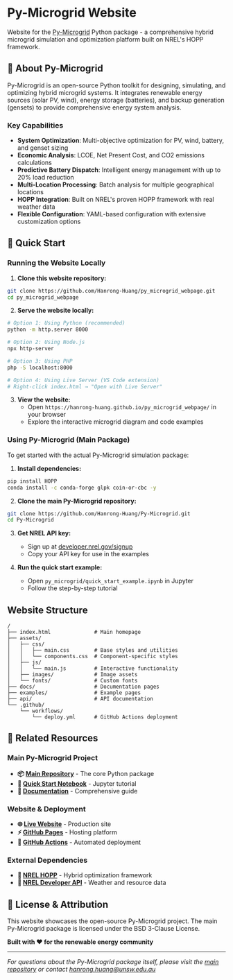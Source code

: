 # Py-Microgrid Website

Website for the [Py-Microgrid](https://github.com/Hanrong-Huang/Py-Microgrid) Python package - a comprehensive hybrid microgrid simulation and optimization platform built on NREL's HOPP framework.

## 🌟 About Py-Microgrid

Py-Microgrid is an open-source Python toolkit for designing, simulating, and optimizing hybrid microgrid systems. It integrates renewable energy sources (solar PV, wind), energy storage (batteries), and backup generation (gensets) to provide comprehensive energy system analysis.

### Key Capabilities
- **System Optimization**: Multi-objective optimization for PV, wind, battery, and genset sizing
- **Economic Analysis**: LCOE, Net Present Cost, and CO2 emissions calculations
- **Predictive Battery Dispatch**: Intelligent energy management with up to 20% load reduction
- **Multi-Location Processing**: Batch analysis for multiple geographical locations
- **HOPP Integration**: Built on NREL's proven HOPP framework with real weather data
- **Flexible Configuration**: YAML-based configuration with extensive customization options

## 🚀 Quick Start

### Running the Website Locally

1. **Clone this website repository:**
```bash
git clone https://github.com/Hanrong-Huang/py_microgrid_webpage.git
cd py_microgrid_webpage
```

2. **Serve the website locally:**
```bash
# Option 1: Using Python (recommended)
python -m http.server 8000

# Option 2: Using Node.js
npx http-server

# Option 3: Using PHP
php -S localhost:8000

# Option 4: Using Live Server (VS Code extension)
# Right-click index.html → "Open with Live Server"
```

3. **View the website:**
   - Open `https://hanrong-huang.github.io/py_microgrid_webpage/` in your browser
   - Explore the interactive microgrid diagram and code examples

### Using Py-Microgrid (Main Package)

To get started with the actual Py-Microgrid simulation package:

1. **Install dependencies:**
```bash
pip install HOPP
conda install -c conda-forge glpk coin-or-cbc -y
```

2. **Clone the main Py-Microgrid repository:**
```bash
git clone https://github.com/Hanrong-Huang/Py-Microgrid.git
cd Py-Microgrid
```

3. **Get NREL API key:**
   - Sign up at [developer.nrel.gov/signup](https://developer.nrel.gov/signup/)
   - Copy your API key for use in the examples

4. **Run the quick start example:**
   - Open `py_microgrid/quick_start_example.ipynb` in Jupyter
   - Follow the step-by-step tutorial

## Website Structure

```
/
├── index.html              # Main homepage
├── assets/
│   ├── css/
│   │   ├── main.css        # Base styles and utilities
│   │   └── components.css  # Component-specific styles
│   ├── js/
│   │   └── main.js         # Interactive functionality
│   ├── images/             # Image assets
│   └── fonts/              # Custom fonts
├── docs/                   # Documentation pages
├── examples/               # Example pages
├── api/                    # API documentation
└── .github/
    └── workflows/
        └── deploy.yml      # GitHub Actions deployment
```

## 🔗 Related Resources

### Main Py-Microgrid Project
- **📦 [Main Repository](https://github.com/Hanrong-Huang/Py-Microgrid)** - The core Python package
- **📓 [Quick Start Notebook](https://github.com/Hanrong-Huang/Py-Microgrid/blob/main/py_microgrid/quick_start_example.ipynb)** - Jupyter tutorial
- **📖 [Documentation](https://github.com/Hanrong-Huang/Py-Microgrid/blob/main/README.md)** - Comprehensive guide

### Website & Deployment
- **🌐 [Live Website](https://hanrong-huang.github.io/py_microgrid_webpage)** - Production site
- **⚡ [GitHub Pages](https://pages.github.com/)** - Hosting platform
- **🔄 [GitHub Actions](https://github.com/features/actions)** - Automated deployment

### External Dependencies
- **🏢 [NREL HOPP](https://github.com/NREL/HOPP)** - Hybrid optimization framework
- **🔑 [NREL Developer API](https://developer.nrel.gov/)** - Weather and resource data

## 📄 License & Attribution

This website showcases the open-source Py-Microgrid project. The main Py-Microgrid package is licensed under the BSD 3-Clause License.

**Built with ❤️ for the renewable energy community**

---
*For questions about the Py-Microgrid package itself, please visit the [main repository](https://github.com/Hanrong-Huang/Py-Microgrid) or contact [hanrong.huang@unsw.edu.au](mailto:hanrong.huang@unsw.edu.au)*
